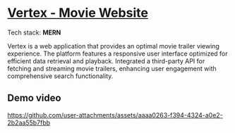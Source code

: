 # [Vertex - Movie Website](https://vertexv1.vercel.app/login)
Tech stack: **MERN**

Vertex is a web application that provides an optimal movie trailer viewing experience. The platform features a responsive user interface optimized for efficient data retrieval and playback. Integrated a third-party API for fetching and streaming movie trailers, enhancing user engagement with comprehensive search functionality.

## Demo video
https://github.com/user-attachments/assets/aaaa0263-f394-4324-a0e2-2b2aa55b7fbb
